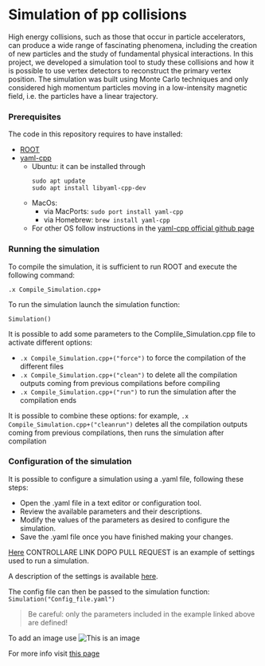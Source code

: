 # Simulation of pp collisions
High energy collisions, such as those that occur in particle accelerators, can produce a wide range of fascinating phenomena, including the creation of new particles and the study of fundamental physical interactions. In this project, we developed a simulation tool to study these collisions and how it is possible to use vertex detectors to reconstruct the primary vertex position. The simulation was built using Monte Carlo techniques and only considered high momentum particles moving in a low-intensity magnetic field, i.e. the particles have a linear trajectory.

### Prerequisites
The code in this repository requires to have installed:
- [ROOT](https://root.cern/)
- [yaml-cpp](https://github.com/jbeder/yaml-cpp)
    - Ubuntu: it can be installed through 
        ```
        sudo apt update 
        sudo apt install libyaml-cpp-dev
        ```
    - MacOs: 
        - via MacPorts: `sudo port install yaml-cpp`
        - via Homebrew: `brew install yaml-cpp`
    - For other OS follow instructions in the [yaml-cpp official github page](https://github.com/jbeder/yaml-cpp)

### Running the simulation
To compile the simulation, it is sufficient to run ROOT and execute the following command:
```
.x Compile_Simulation.cpp+
```
To run the simulation launch the simulation function:
```
Simulation()
```

It is possible to add some parameters to the Complile_Simulation.cpp file to activate different options:
- `.x Compile_Simulation.cpp+("force")` to force the compilation of the different files
- `.x Compile_Simulation.cpp+("clean")` to delete all the compilation outputs coming from previous compilations before compiling
- `.x Compile_Simulation.cpp+("run")` to run the simulation after the compilation ends

It is possible to combine these options: for example, `.x Compile_Simulation.cpp+("cleanrun")` deletes all the compilation outputs coming from previous compilations, then runs the simulation after compilation

### Configuration of the simulation
It is possible to configure a simulation using a .yaml file, following these steps:

- Open the .yaml file in a text editor or configuration tool.
- Review the available parameters and their descriptions.
- Modify the values of the parameters as desired to configure the simulation.
- Save the .yaml file once you have finished making your changes.

[Here](https://github.com/Bizzzio/TANS/blob/main/Config_Run.yaml) CONTROLLARE LINK DOPO PULL REQUEST is an example of settings used to run a simulation.

A description of the settings is available [here](Settings.md#settings-description).

The config file can then be passed to the simulation function: `Simulation("Config_file.yaml")`
> Be careful: only the parameters included in the example linked above are defined!


To add an image use
![This is an image](https://myoctocat.com/assets/images/base-octocat.svg)

For more info visit [this page](https://docs.github.com/en/get-started/writing-on-github/getting-started-with-writing-and-formatting-on-github/basic-writing-and-formatting-syntax)
